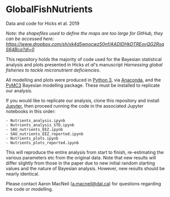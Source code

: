 # GlobalFishNutrients
 Data and code for Hicks et al. 2019

*Note: the shapefiles used to define the maps are too large for GitHub, they can be accessed here: https://www.dropbox.com/sh/xk4d5wnocwz50nf/AADIDHkDTREovQG2RsqS64Bca?dl=0*


This repository holds the majority of code used for the Bayesian statistical analysis and plots presented in Hicks *et al*'s manuscript *Harnessing global fisheries to tackle micronutrient deficiencies*. 

All modelling and plots were produced in [Python 3](https://www.python.org/), via [Anaconda](https://www.anaconda.com/what-is-anaconda/), and the [PyMC3](http://docs.pymc.io/index.html) Bayesian modelling package. These must be installed to replicate our analysis.

If you would like to replicate our analysis, clone this repository and install [Jupyter](https://jupyter.org/), then proceed running the code in the associated Jupyter notebooks in this order:

	- Nutrients_analysis.ipynb
	- Nutrients_analysis_STD.ipynb
	- SAU_nutrients_EEZ.ipynb
	- SAU_nutrients_EEZ_reported.ipynb
	- Nutrients_plots.ipynb
	- Nutrients_plots_reported.ipynb

This will reproduce the entire analysis from start to finish, re-estimating the various parameters etc from the original data. Note that new results will differ slightly from those in the paper due to new initial random starting values and the nature of Bayesian analysis. However, new results should be nearly identical.

Please contact Aaron MacNeil ([a.macneil@dal.ca](mailto:a.macneil@dal.ca)) for questions regarding the code or modelling.